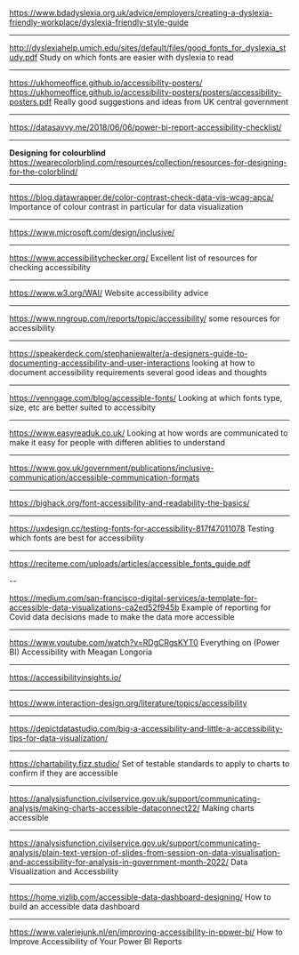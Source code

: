 https://www.bdadyslexia.org.uk/advice/employers/creating-a-dyslexia-friendly-workplace/dyslexia-friendly-style-guide

---
http://dyslexiahelp.umich.edu/sites/default/files/good_fonts_for_dyslexia_study.pdf
Study on which fonts are easier with dyslexia to read

---
https://ukhomeoffice.github.io/accessibility-posters/
https://ukhomeoffice.github.io/accessibility-posters/posters/accessibility-posters.pdf
Really good suggestions and ideas from UK central government

---
https://datasavvy.me/2018/06/06/power-bi-report-accessibility-checklist/

---
**Designing for colourblind**
https://wearecolorblind.com/resources/collection/resources-for-designing-for-the-colorblind/

---
https://blog.datawrapper.de/color-contrast-check-data-vis-wcag-apca/
Importance of colour contrast in particular for data visualization

---
https://www.microsoft.com/design/inclusive/

---

https://www.accessibilitychecker.org/
Excellent list of resources for checking accessibility

---

https://www.w3.org/WAI/
Website accessibility advice

---
https://www.nngroup.com/reports/topic/accessibility/
some resources for accessibility

---
https://speakerdeck.com/stephaniewalter/a-designers-guide-to-documenting-accessibility-and-user-interactions
looking at how to document accessibility requirements several good ideas and thoughts

---
https://venngage.com/blog/accessible-fonts/
Looking at which fonts type, size, etc are better suited to accessibity

---
https://www.easyreaduk.co.uk/
Looking at how words are communicated to make it easy for people with differen ablities to understand

---
https://www.gov.uk/government/publications/inclusive-communication/accessible-communication-formats

---
https://bighack.org/font-accessibility-and-readability-the-basics/

---
https://uxdesign.cc/testing-fonts-for-accessibility-817f47011078
Testing which fonts are best for accessibility

---
https://reciteme.com/uploads/articles/accessible_fonts_guide.pdf

--

https://medium.com/san-francisco-digital-services/a-template-for-accessible-data-visualizations-ca2ed52f945b
Example of reporting for Covid data decisions made to make the data more accessible

---
https://www.youtube.com/watch?v=RDgCRgsKYT0
Everything on (Power BI) Accessibility with Meagan Longoria

---
https://accessibilityinsights.io/

---
https://www.interaction-design.org/literature/topics/accessibility

---
https://depictdatastudio.com/big-a-accessibility-and-little-a-accessibility-tips-for-data-visualization/

---
https://chartability.fizz.studio/
Set of testable standards to apply to charts to confirm if they are accessible

---
https://analysisfunction.civilservice.gov.uk/support/communicating-analysis/making-charts-accessible-dataconnect22/
Making charts accessible

---
https://analysisfunction.civilservice.gov.uk/support/communicating-analysis/plain-text-version-of-slides-from-session-on-data-visualisation-and-accessibility-for-analysis-in-government-month-2022/
Data Visualization and Accessbility

---
https://home.vizlib.com/accessible-data-dashboard-designing/
How to build an accessible data dashboard

---
https://www.valeriejunk.nl/en/improving-accessibility-in-power-bi/
How to Improve Accessibility of Your Power BI Reports